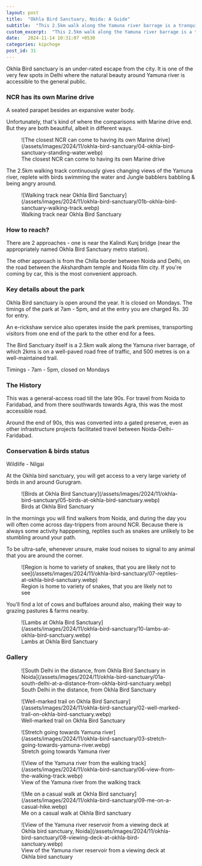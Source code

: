 ```yaml
---
layout: post
title:  "Okhla Bird Sanctuary, Noida: A Guide"
subtitle:  "This 2.5km walk along the Yamuna river barrage is a tranquil environment for walkers/ runners and bird lovers"
custom_excerpt:  "This 2.5km walk along the Yamuna river barrage is a tranquil environment for walkers/ runners and bird lovers"
date:   2024-11-14 10:31:07 +0530
categories: kipchoge
post_id: 31
---
```


Okhla Bird sanctuary is an under-rated escape from the city. It is one of the very few spots in Delhi where the natural beauty around Yamuna river is accessible to the general public.

### NCR has its own Marine drive

A seated parapet besides an expansive water body. 

Unfortunately, that's kind of where the comparisons with Marine drive end. But they are both beautiful, albeit in different ways.

<figure markdown="1">
![The closest NCR can come to having its own Marine drive](/assets/images/2024/11/okhla-bird-sanctuary/04-okhla-bird-sanctuary-standing-water.webp)
<figcaption>The closest NCR can come to having its own Marine drive</figcaption>
</figure>

The 2.5km walking track continuously gives changing views of the Yamuna river, replete with birds swimming the water and Jungle babblers babbling & being angry around.

<figure markdown="1">
![Walking track near Okhla Bird Sanctuary](/assets/images/2024/11/okhla-bird-sanctuary/01b-okhla-bird-sanctuary-walking-track.webp)
<figcaption>Walking track near Okhla Bird Sanctuary</figcaption>
</figure>


### How to reach?

There are 2 approaches - one is near the Kalindi Kunj bridge (near the appropriately named Okhla Bird Sanctuary metro station).

The other approach is from the Chilla border between Noida and Delhi, on the road between the Akshardham temple and Noida film city. If you're coming by car, this is the most convenient approach. 

### Key details about the park

Okhla Bird sanctuary is open around the year. It is closed on Mondays. The timings of the park at 7am - 5pm, and at the entry you are charged Rs. 30 for entry.

An e-rickshaw service also operates inside the park premises, transporting visitors from one end of the park to the other end for a fees.

The Bird Sanctuary itself is a 2.5km walk along the Yamuna river barrage, of which 2kms is on a well-paved road free of traffic, and 500 metres is on a well-maintained trail.

Timings - 7am - 5pm, closed on Mondays


### The History

This was a general-access road till the late 90s. For travel from Noida to Faridabad, and from there southwards towards Agra, this was the most accessible road. 

Around the end of 90s, this was converted into a gated preserve, even as other infrastructure projects facilitated travel between Noida-Delhi-Faridabad. 

### Conservation & birds status

Wildlife - Nilgai

At the Okhla bird sanctuary, you will get access to a very large variety of birds in and around Gurugram.

<figure markdown="1">
![Birds at Okhla Bird Sanctuary](/assets/images/2024/11/okhla-bird-sanctuary/05-birds-at-okhla-bird-sanctuary.webp)
<figcaption>Birds at Okhla Bird Sanctuary</figcaption>
</figure>

In the mornings you will find walkers from Noida, and during the day you will often come across day-trippers from around NCR. Because there is always some activity happpening, reptiles such as snakes are unlikely to be stumbling around your path. 

To be ultra-safe, whenever unsure, make loud noises to signal to any animal that you are around the corner.

<figure markdown="1">
![Region is home to variety of snakes, that you are likely not to see](/assets/images/2024/11/okhla-bird-sanctuary/07-reptiles-at-okhla-bird-sanctuary.webp)
<figcaption>Region is home to variety of snakes, that you are likely not to see</figcaption>
</figure>
You’ll find a lot of cows and buffaloes around also, making their way to grazing pastures & farms nearby.

<figure markdown="1">
![Lambs at Okhla Bird Sanctuary](/assets/images/2024/11/okhla-bird-sanctuary/10-lambs-at-okhla-bird-sanctuary.webp)
<figcaption>Lambs at Okhla Bird Sanctuary</figcaption>
</figure>

### Gallery

<figure markdown="1">
![South Delhi in the distance, from Okhla Bird Sanctuary in Noida](/assets/images/2024/11/okhla-bird-sanctuary/01a-south-delhi-at-a-distance-from-okhla-bird-sanctuary.webp)
<figcaption>South Delhi in the distance, from Okhla Bird Sanctuary</figcaption>
</figure>


<figure markdown="1">
![Well-marked trail on Okhla Bird Sanctuary](/assets/images/2024/11/okhla-bird-sanctuary/02-well-marked-trail-on-okhla-bird-sanctuary.webp)
<figcaption>Well-marked trail on Okhla Bird Sanctuary</figcaption>
</figure>

<figure markdown="1">
![Stretch going towards Yamuna river](/assets/images/2024/11/okhla-bird-sanctuary/03-stretch-going-towards-yamuna-river.webp)
<figcaption>Stretch going towards Yamuna river</figcaption>
</figure>

<figure markdown="1">
![View of the Yamuna river from the walking track](/assets/images/2024/11/okhla-bird-sanctuary/06-view-from-the-walking-track.webp)
<figcaption>View of the Yamuna river from the walking track</figcaption>
</figure>

<figure markdown="1">
![Me on a casual walk at Okhla Bird sanctuary](/assets/images/2024/11/okhla-bird-sanctuary/09-me-on-a-casual-hike.webp)
<figcaption>Me on a casual walk at Okhla Bird sanctuary</figcaption>
</figure>


<figure markdown="1">
![View of the Yamuna river reservoir from a viewing deck at Okhla bird sanctuary, Noida](/assets/images/2024/11/okhla-bird-sanctuary/08-viewing-deck-at-okhla-bird-sanctuary.webp)
<figcaption>View of the Yamuna river reservoir from a viewing deck at Okhla bird sanctuary</figcaption>
</figure>


